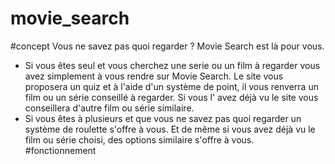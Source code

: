 # movie_search

#concept
Vous ne savez pas quoi regarder ? Movie Search est là pour vous.
- Si vous êtes seul et vous cherchez une serie ou un film à regarder vous avez simplement à vous rendre sur Movie Search. Le site vous proposera un quiz et à l'aide d'un système de point, il vous renverra un film ou un série conseillé à regarder. Si vous l' avez déjà vu le site vous conseillera d'autre film ou série similaire.
- Si vous êtes à plusieurs et que vous ne savez pas quoi regarder un système de roulette s'offre à vous. Et de même si vous avez déjà vu le film ou série choisi, des options similaire s'offre à vous.
#fonctionnement
